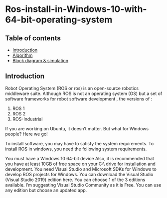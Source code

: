 # Ros-install-in-Windows-10-with-64-bit-operating-system
## Table of contents
* [Introduction](#Introduction)
* [Algorithm](#Algorithm)
* [Block diagram & simulation ](#Block-diagram-&-simulation)

## Introduction
Robot Operating System (ROS or ros) is an open-source robotics middleware suite. Although ROS is not an operating system (OS) but a set of software frameworks for robot software development , the versions of :
1.	ROS 1
2.	ROS 2
3.	ROS-Industrial


If you are working on Ubuntu, it doesn’t matter. But what for Windows people? Here we go!

To install software, you may have to satisfy the system requirements. To install ROS in windows, you need the following system requirements.

You must have a Windows 10 64-bit device
Also, it is recommended that you have at least 10GB of free space on your C:\ drive for installation and development.
You need Visual Studio and Microsoft SDKs for Windows to develop ROS projects for Windows. You can download the Visual Studio (Visual Studio 2019) edition here. You can choose 1 of the 3 editions available. I’m suggesting Visual Studio Community as it is Free. You can use any edition but choose an updated app.
